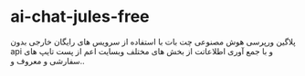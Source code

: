 # ai-chat-jules-free
پلاگین ورپرسی هوش مصنوعی چت بات با استفاده از سرویس های رایگان خارجی بدون api و با جمع آوری اطلاعاتت از بخش های مختلف وبسایت اعم از پست تایپ های سفارشی و معروف و..
